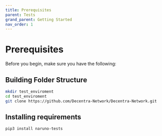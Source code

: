 ```yaml
---
title: Prerequisites
parent: Tests
grand_parent: Getting Started
nav_order: 1
---
```


# Prerequisites

Before you begin, make sure you have the following:

## Building Folder Structure

```bash
mkdir test_enviroment
cd test_enviroment
git clone https://github.com/Decentra-Network/Decentra-Network.git
```

## Installing requirements

```bash
pip3 install naruno-tests
```
